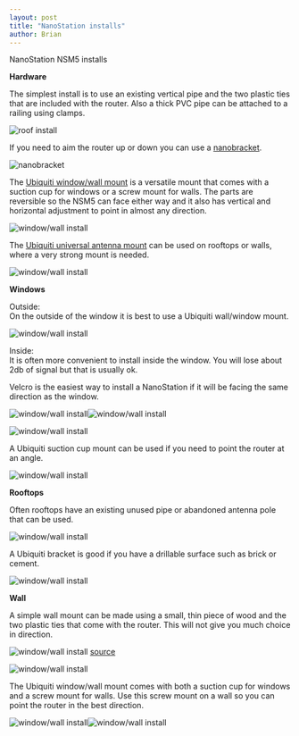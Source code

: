 ```yaml
---
layout: post
title: "NanoStation installs"
author: Brian
---
```


NanoStation NSM5 installs 



**Hardware**

The simplest install is to use an existing vertical pipe and the two plastic ties that are included with the router. Also a thick PVC pipe can be attached to a railing using clamps.

![roof install](/assets/images/nsm5/roof-87.jpg)

If you need to aim the router up or down you can use a [nanobracket](https://www.streakwave.com/itemdesc.asp?ic=NBU001).

![nanobracket](/assets/images/nsm5/nanobracket.jpg)

The [Ubiquiti window/wall mount](http://www.amazon.com/Ubiquiti-Networks-NanoStation-Window-Mount/dp/B004EHUR8U) is a versatile mount that comes with a suction cup for windows or a screw mount for walls. The parts are reversible so the NSM5 can face either way and it also has vertical and horizontal adjustment to point in almost any direction.

![window/wall install](/assets/images/nsm5/ubiquiti-window-wall-mount.jpg)

The [Ubiquiti universal antenna mount](http://www.amazon.com/gp/product/B006J1WSGI/) can be used on rooftops or walls, where a very strong mount is needed.

![window/wall install](/assets/images/nsm5/ubiquiti-universal-mount.jpg)


**Windows**

Outside:  
On the outside of the window it is best to use a Ubiquiti wall/window mount.

![window/wall install](/assets/images/nsm5/window-cup-outside.jpg)

Inside:  
It is often more convenient to install inside the window. You will lose about 2db of signal but that is usually ok.

Velcro is the easiest way to install a NanoStation if it will be facing the same direction as the window.

![window/wall install](/assets/images/nsm5/velcro.jpg)![window/wall 
install](/assets/images/nsm5/window-velcro-off.jpg)

![window/wall install](/assets/images/nsm5/window-velcro-on.jpg)

A Ubiquiti suction cup mount can be used if you need to point the router at an angle.

![window/wall install](/assets/images/nsm5/window-cup-inside.jpg)

**Rooftops**

Often rooftops have an existing unused pipe or abandoned antenna pole that can be used.

![window/wall install](/assets/images/nsm5/pipe.jpg)

A Ubiquiti bracket is good if you have a drillable surface such as brick or cement.

![window/wall install](/assets/images/nsm5/bracket-200.jpg)

**Wall**

A simple wall mount can be made using a small, thin piece of wood and the two plastic ties that come with the router. This will not give you much choice in direction.

![window/wall install](/assets/images/nsm5/wall.jpg)
[source](https://www.telcoantennas.com.au/site/how-extend-wifi-coverage-using-ubiquiti-nanostation)

![window/wall install](/assets/images/nsm5/wall-201.jpg)

The Ubiquiti window/wall mount comes with both a suction cup for windows and a screw mount for walls. Use this screw mount on a wall so you can point the router in the best direction.

![window/wall install](/assets/images/nsm5/windowwall2.jpg)![window/wall install](/assets/images/nsm5/windowwall.jpg)



